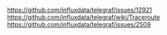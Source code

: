 https://github.com/influxdata/telegraf/issues/12921
https://github.com/influxdata/telegraf/wiki/Traceroute
https://github.com/influxdata/telegraf/issues/2509
